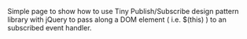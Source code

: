 Simple page to show how to use Tiny Publish/Subscribe design pattern library with jQuery to pass along a DOM element ( i.e. $(this) ) to an subscribed event handler. 
